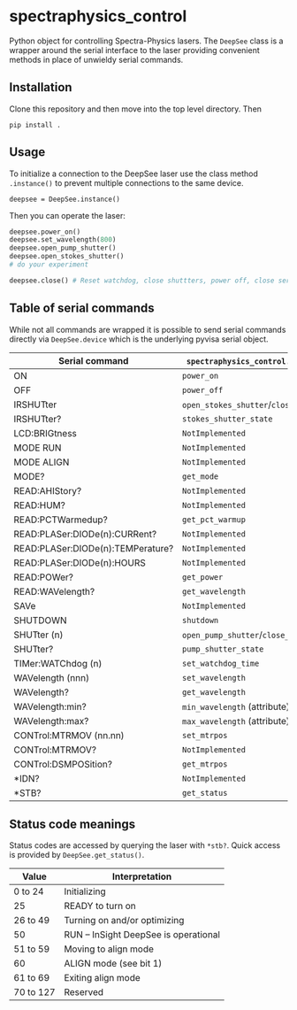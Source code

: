 # spectraphysics_control
Python object for controlling Spectra-Physics lasers. The `DeepSee` class is a
wrapper around the serial interface to the laser providing convenient methods
in place of unwieldy serial commands.


## Installation
Clone this repository and then move into the top level directory. Then

`pip install .`

## Usage

To initialize a connection to the DeepSee laser use the class method `.instance()` to prevent multiple connections
to the same device.

`deepsee = DeepSee.instance() `

Then you can operate the laser:

```python
deepsee.power_on()
deepsee.set_wavelength(800)
deepsee.open_pump_shutter()
deepsee.open_stokes_shutter()
# do your experiment

deepsee.close() # Reset watchdog, close shuttters, power off, close serial connection
```


## Table of serial commands

While not all commands are wrapped it is possible to send serial commands
directly via `DeepSee.device` which is the underlying pyvisa serial object.

| Serial command | `spectraphysics_control.DeepSee` method|
|----------------|----------------------------|
| ON | `power_on` |
| OFF | `power_off`|
| IRSHUTter | `open_stokes_shutter`/`close_stokes_shutter`|
| IRSHUTter? | `stokes_shutter_state`|
| LCD:BRIGtness | `NotImplemented`|
| MODE RUN | `NotImplemented`|
| MODE ALIGN | `NotImplemented`|
| MODE? | `get_mode`|
| READ:AHIStory? | `NotImplemented`|
| READ:HUM? | `NotImplemented`|
| READ:PCTWarmedup? | `get_pct_warmup`|
| READ:PLASer:DIODe(n):CURRent? | `NotImplemented`|
| READ:PLASer:DIODe(n):TEMPerature? | `NotImplemented`|
| READ:PLASer:DIODe(n):HOURS | `NotImplemented`|
| READ:POWer? |`get_power`|
| READ:WAVelength? |`get_wavelength`|
| SAVe |`NotImplemented`|
| SHUTDOWN | `shutdown`|
| SHUTter (n) | `open_pump_shutter`/`close_pump_shutter` |
| SHUTter? | `pump_shutter_state`|
| TIMer:WATChdog (n) | `set_watchdog_time`|
| WAVelength (nnn) | `set_wavelength` |
| WAVelength? | `get_wavelength`|
| WAVelength:min? | `min_wavelength` (attribute) |
| WAVelength:max? | `max_wavelength` (attribute) |
| CONTrol:MTRMOV (nn.nn) | `set_mtrpos` |
| CONTrol:MTRMOV? | `NotImplemented` |
| CONTrol:DSMPOSition? | `get_mtrpos` |
| \*IDN? | `NotImplemented`|
| \*STB? | `get_status` |

## Status code meanings

Status codes are accessed by querying the laser with `*stb?`. Quick access is
provided by `DeepSee.get_status()`.

| Value | Interpretation |
|-------|----------------|
| 0 to 24 | Initializing |
| 25 | READY to turn on  |
| 26 to 49 | Turning on and/or optimizing |
| 50 | RUN – InSight DeepSee is operational |
| 51 to 59 | Moving to align mode |
| 60 | ALIGN mode (see bit 1) |
| 61 to 69 | Exiting align mode |
| 70 to 127 | Reserved |
